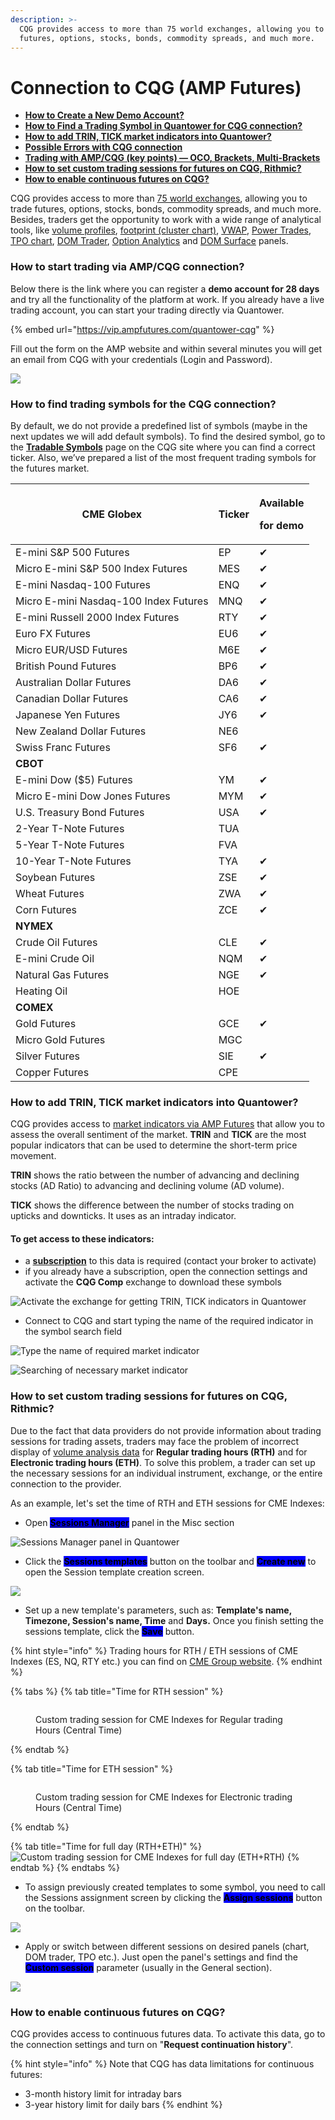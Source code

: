 ```yaml
---
description: >-
  CQG provides access to more than 75 world exchanges, allowing you to trade
  futures, options, stocks, bonds, commodity spreads, and much more.
---
```


# Connection to CQG (AMP Futures)

* ****[**How to Create a New Demo Account?**](./#how-to-start-trading-via-amp-cqg-connection)****
* ****[**How to Find a Trading Symbol in Quantower for CQG connection?**](./#how-to-add-trading-symbols-from-the-cqg-connection)****
* ****[**How to add TRIN, TICK market indicators into Quantower?**](./#how-to-add-trin-tick-market-indicators-into-quantower)****
* ****[**Possible Errors with CQG connection**](errors-with-cqg.md)****
* ****[**Trading with AMP/CQG (key points) — OCO, Brackets, Multi-Brackets**](../../trading-panels/order-entry/order-entry-for-cqg.md)****
* ****[**How to set custom trading sessions for futures on CQG, Rithmic?**](./#how-to-set-custom-trading-sessions-for-futures-on-cqg-rithmic)****
* ****[**How to enable continuous futures on CQG?**](./#how-to-enable-continuous-futures-on-cqg)****

CQG provides access to more than [75 world exchanges](https://www.cqg.com/partners/exchanges), allowing you to trade futures, options, stocks, bonds, commodity spreads, and much more.\
Besides, traders get the opportunity to work with a wide range of analytical tools, like [volume profiles](../../analytics-panels/chart/volume-analysis-tools/volume-profiles.md), [footprint (cluster chart)](../../analytics-panels/chart/volume-analysis-tools/cluster-chart.md), [VWAP](../../analytics-panels/chart/vwap.md), [Power Trades](../../analytics-panels/chart/power-trades.md), [TPO chart](../../analytics-panels/tpo-chart.md), [DOM Trader](../../trading-panels/dom-trader/), [Option Analytics](../../analytics-panels/option-analytics.md) and [DOM Surface](../../analytics-panels/dom-surface.md) panels.

### How to start trading via AMP/CQG connection?

Below there is the link where you can register a **demo account for 28 days** and try all the functionality of the platform at work. If you already have a live trading account, you can start your trading directly via Quantower.

{% embed url="https://vip.ampfutures.com/quantower-cqg" %}

Fill out the form on the AMP website and within several minutes you will get an email from CQG with your credentials (Login and Password).

![](<../../.gitbook/assets/image (62).png>)



### How to find trading symbols for the CQG connection?

By default, we do not provide a predefined list of symbols (maybe in the next updates we will add default symbols). To find the desired symbol, go to the [**Tradable Symbols**](https://www.cqg.com/partners/exchanges/tradable-symbols) page on the CQG site where you can find a correct ticker. Also, we’ve prepared a list of the most frequent trading symbols for the futures market.

| **CME Globex**                        | Ticker | <p>Available </p><p>for demo</p> |
| ------------------------------------- | ------ | -------------------------------- |
| E-mini S\&P 500 Futures               | EP     | ✔                                |
| Micro E-mini S\&P 500 Index Futures   | MES    | ✔                                |
| E-mini Nasdaq-100 Futures             | ENQ    | ✔                                |
| Micro E-mini Nasdaq-100 Index Futures | MNQ    | ✔                                |
| E-mini Russell 2000 Index Futures     | RTY    | ✔                                |
| Euro FX Futures                       | EU6    | ✔                                |
| Micro EUR/USD Futures                 | M6E    | ✔                                |
| British Pound Futures                 | BP6    | ✔                                |
| Australian Dollar Futures             | DA6    | ✔                                |
| Canadian Dollar Futures               | CA6    | ✔                                |
| Japanese Yen Futures                  | JY6    | ✔                                |
| New Zealand Dollar Futures            | NE6    |                                  |
| Swiss Franc Futures                   | SF6    | ✔                                |
| **CBOT**                              |        |                                  |
| E-mini Dow ($5) Futures               | YM     | ✔                                |
| Micro E-mini Dow Jones Futures        | MYM    | ✔                                |
| U.S. Treasury Bond Futures            | USA    | ✔                                |
| 2-Year T-Note Futures                 | TUA    |                                  |
| 5-Year T-Note Futures                 | FVA    |                                  |
| 10-Year T-Note Futures                | TYA    | ✔                                |
| Soybean Futures                       | ZSE    | ✔                                |
| Wheat Futures                         | ZWA    | ✔                                |
| Corn Futures                          | ZCE    | ✔                                |
| **NYMEX**                             |        |                                  |
| Crude Oil Futures                     | CLE    | ✔                                |
| E-mini Crude Oil                      | NQM    | ✔                                |
| Natural Gas Futures                   | NGE    | ✔                                |
| Heating Oil                           | HOE    |                                  |
| **COMEX**                             |        |                                  |
| Gold Futures                          | GCE    | ✔                                |
| Micro Gold Futures                    | MGC    |                                  |
| Silver Futures                        | SIE    | ✔                                |
| Copper Futures                        | CPE    |                                  |

### How to add TRIN, TICK market indicators into Quantower?

CQG provides access to [market indicators via AMP Futures](https://www.ampfutures.com/trading-info/cqg-supported-indexes) that allow you to assess the overall sentiment of the market. **TRIN** and **TICK** are the most popular indicators that can be used to determine the short-term price movement.

**TRIN** shows the ratio between the number of advancing and declining stocks (AD Ratio) to advancing and declining volume (AD volume).

**TICK** shows the difference between the number of stocks trading on upticks and downticks. It uses as an intraday indicator.

#### To get access to these indicators:

* a [**subscription**](https://www.ampfutures.com/trading-info/exchange-data-fees) to this data is required (contact your broker to activate)
* if you already have a subscription, open the connection settings and activate the **CQG Comp** exchange to download these symbols

![Activate the exchange for getting TRIN, TICK indicators in Quantower](<../../.gitbook/assets/image (355) (1) (1).png>)

* Connect to CQG and start typing the name of the required indicator in the symbol search field

![Type the name of required market indicator](<../../.gitbook/assets/image (355) (1).png>)

![Searching of necessary market indicator](../../.gitbook/assets/TRIN.gif)

### **How to set custom trading sessions for futures on CQG, Rithmic?**

Due to the fact that data providers do not provide information about trading sessions for trading assets, traders may face the problem of incorrect display of [volume analysis data](../../analytics-panels/chart/volume-analysis-tools/) for **Regular trading hours (RTH)** and for **Electronic trading hours (ETH)**. To solve this problem, a trader can set up the necessary sessions for an individual instrument, exchange, or the entire connection to the provider.

As an example, let's set the time of RTH and ETH sessions for CME Indexes:

* Open [<mark style="background-color:blue;">**Sessions Manager**</mark>](../../miscellaneous-panels/sessions-manager.md) panel in the Misc section

![Sessions Manager panel in Quantower](<../../.gitbook/assets/image (359) (1) (1).png>)

* Click the <mark style="background-color:blue;">**Sessions templates**</mark> button on the toolbar and <mark style="background-color:blue;">**Create new**</mark> to open the Session template creation screen.

![](<../../.gitbook/assets/image (357) (1).png>)

* Set up a new template's parameters, such as: **Template's name, Timezone, Session's name, Time** and **Days.** Once you finish setting the sessions template, click the <mark style="background-color:blue;">**Save**</mark> button.

{% hint style="info" %}
Trading hours for RTH / ETH sessions of CME Indexes (ES, NQ, RTY etc.) you can find on [CME Group website](https://www.cmegroup.com/markets/equities/sp/e-mini-sandp500.contractSpecs.html).
{% endhint %}

{% tabs %}
{% tab title="Time for RTH session" %}
<figure><img src="../../.gitbook/assets/image (1) (1).png" alt=""><figcaption><p>Custom trading session for CME Indexes for Regular trading Hours (Central Time)</p></figcaption></figure>
{% endtab %}

{% tab title="Time for ETH session" %}
<figure><img src="../../.gitbook/assets/image.png" alt=""><figcaption><p>Custom trading session for CME Indexes for Electronic trading Hours (Central Time)</p></figcaption></figure>
{% endtab %}

{% tab title="Time for full day (RTH+ETH)" %}
![Custom trading session for CME Indexes for full day (ETH+RTH)](<../../.gitbook/assets/image (360).png>)
{% endtab %}
{% endtabs %}

* To assign previously created templates to some symbol, you need to call the Sessions assignment screen by clicking the <mark style="background-color:blue;">**Assign sessions**</mark> button on the toolbar.

![](<../../.gitbook/assets/image (359) (1).png>)

* Apply or switch between different sessions on desired panels (chart, DOM trader, TPO etc.). Just open the panel's settings and find the <mark style="background-color:blue;">**Custom session**</mark> parameter (usually in the General section).

![](<../../.gitbook/assets/image (354).png>)

### **How to enable continuous futures on CQG?**

CQG provides access to continuous futures data. To activate this data, go to the connection settings and turn on "**Request continuation history**".

{% hint style="info" %}
Note that CQG has data limitations for continuous futures:

* 3-month history limit for intraday bars
* 3-year history limit for daily bars
{% endhint %}

<figure><img src="../../.gitbook/assets/image (2).png" alt=""><figcaption></figcaption></figure>
